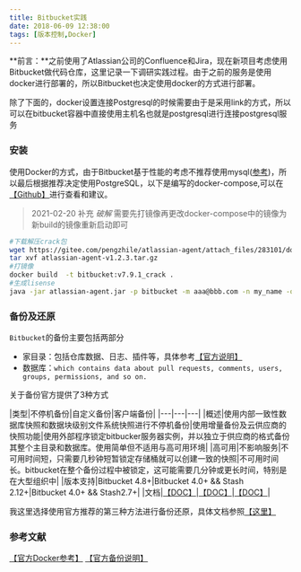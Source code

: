 ```yaml
---
title: Bitbucket实践
date: 2018-06-09 12:38:00
tags: [版本控制,Docker]
---
```


**前言：**之前使用了Atlassian公司的Confluence和Jira，现在新项目考虑使用Bitbucket做代码仓库，这里记录一下调研实践过程。由于之前的服务是使用docker进行部署的，所以Bitbucket也决定使用docker的方式进行部署。

除了下面的，docker设置连接Postgresql的时候需要由于是采用link的方式，所以可以在bitbucket容器中直接使用主机名也就是postgresql进行连接postgresql服务

<!--more-->

### 安装

使用Docker的方式，由于Bitbucket基于性能的考虑不推荐使用mysql([参考](https://confluence.atlassian.com/bitbucketserver/connecting-bitbucket-server-to-mysql-776640382.html))，所以最后根据推荐决定使用PostgreSQL，以下是编写的docker-compose,可以在[【Github】](https://github.com/Gourds/docker-image/tree/master/Service/bitbucket)进行查看和建议。

>2021-02-20 补充
*破解*
需要先打镜像再更改docker-compose中的镜像为新build的镜像重新启动即可

```sh
#下载解压crack包
wget https://gitee.com/pengzhile/atlassian-agent/attach_files/283101/download/atlassian-agent-v1.2.3.tar.gz
tar xvf atlassian-agent-v1.2.3.tar.gz
#打镜像
docker build  -t bitbucket:v7.9.1_crack .
#生成lisense
java -jar atlassian-agent.jar -p bitbucket -m aaa@bbb.com -n my_name -o https://crack.io -s BWQB-T57C-UJTD-HHHH
```



### 备份及还原

`Bitbucket`的备份主要包括两部分
- 家目录：包括仓库数据、日志、插件等，具体参考[【官方说明】](https://confluence.atlassian.com/bitbucketserver/bitbucket-server-home-directory-776640890.html)
- 数据库：`which contains data about pull requests, comments, users, groups, permissions, and so on.`

关于备份官方提供了3种方式


|类型|不停机备份|自定义备份|客户端备份|
|---|---|---|
|概述|使用内部一致性数据库快照和数据块级别文件系统快照进行不停机备份|使用增量备份及云供应商的快照功能|使用外部程序锁定bitbucker服务器实例，并以独立于供应商的格式备份其整个主目录和数据库。使用简单但不适用与高可用环境|
|高可用|不影响服务|不可用时间短，只需要几秒钟短暂锁定存储桶就可以创建一致的快照|不可用时间长。bitbucket在整个备份过程中被锁定，这可能需要几分钟或更长时间，特别是在大型组织中|
|版本支持|Bitbucket 4.8+|Bitbucket 4.0+ && Stash 2.12+|Bitbucket 4.0+ && Stash2.7+|
|文档|[【DOC】](https://confluence.atlassian.com/bitbucketserver/using-bitbucket-zero-downtime-backup-829920023.html)|[【DOC】](https://confluence.atlassian.com/bitbucketserver/using-bitbucket-server-diy-backup-776640056.html)|[【DOC】](https://confluence.atlassian.com/bitbucketserver/using-the-bitbucket-server-backup-client-776640064.html)|

我这里选择使用官方推荐的第三种方法进行备份还原，具体文档参照[【这里】](https://github.com/Gourds/docker-image/tree/master/Service/bitbucket/backup-restore)





### 参考文献

[【官方Docker参考】](https://bitbucket.org/atlassian/docker-atlassian-bitbucket-server)
[【官方备份说明】](https://confluence.atlassian.com/bitbucketserver/data-recovery-and-backups-776640050.html)
